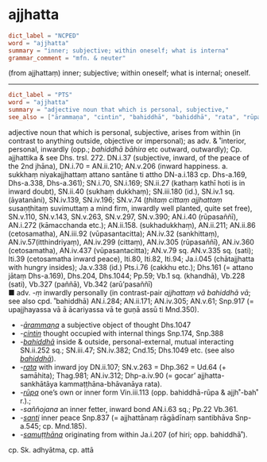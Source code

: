 # ajjhatta

``` toml
dict_label = "NCPED"
word = "ajjhatta"
summary = "inner; subjective; within oneself; what is interna"
grammar_comment = "mfn. & neuter"
```

(from ajjhattaṃ) inner; subjective; within oneself; what is internal; oneself.

--------------------

``` toml
dict_label = "PTS"
word = "ajjhatta"
summary = "adjective noun that which is personal, subjective,"
see_also = ["ārammaṇa", "cintin", "bahiddhā", "bahiddhā", "rata", "rūpa", "santi", "samuṭṭhāna"]
```

adjective noun that which is personal, subjective, arises from within (in contrast to anything outside, objective or impersonal); as adv. & ˚interior, personal, inwardly (opp.; *bahiddhā bāhira* etc outward, outwardly); Cp. ajjhattika & see Dhs. trsl. 272. DN.i.37 (subjective, inward, of the peace of the 2nd jhāna), DN.i.70 = AN.ii.210; AN.v.206 (inward happiness. a. sukkhaṃ niyakajjhattaṃ attano santāne ti attho DN\-a.i.183 cp. Dhs\-a.169, Dhs\-a.338, Dhs\-a.361); SN.i.70, SN.i.169; SN.ii.27 (kathaṃ kathī hoti is in inward doubt), SN.ii.40 (sukhaṃ dukkhaṃ); SN.iii.180 (id.), SN.iv.1 sq. (āyatanāni), SN.iv.139, SN.iv.196; SN.v.74 (*ṭhitaṃ cittaṃ ajjhattaṃ* susaṇṭhitaṃ suvimuttaṃ a mind firm, inwardly well planted, quite set free), SN.v.110, SN.v.143, SN.v.263, SN.v.297, SN.v.390; AN.i.40 (rūpasaññī), AN.i.272 (kāmacchanda etc.); AN.ii.158. (sukhadukkhaṃ), AN.ii.211; AN.ii.86 (cetosamatha), AN.iii.92 (vūpasantacitta); AN.iv.32 (sankhittaṃ), AN.iv.57(itthindriyaṃ), AN.iv.299 (cittaṃ), AN.iv.305 (rūpasaññī), AN.iv.360 (cetosamatha), AN.iv.437 (vūpasantacitta); AN.v.79 sq. AN.v.335 sq. (sati); Iti.39 (cetosamatha inward peace), Iti.80, Iti.82, Iti.94; Ja.i.045 (chātajjhatta with hungry insides); Ja.v.338 (id.) Pts.i.76 (cakkhu etc.); Dhs.161 (= attano jātaṃ Dhs\-a.169), Dhs.204, Dhs.1044; Pp.59; Vb.1 sq. (khandhā), Vb.228 (sati), Vb.327 (paññā), Vb.342 (arū’pasaññī)  
■ adv. *\-ṃ* inwardly personally (in contrast\-pair *ajjhattaṃ vā bahiddhā vā*; see also cpd. ˚bahiddhā) AN.i.284; AN.ii.171; AN.iv.305; AN.v.61; Snp.917 (= upajjhayassa vā ā ācariyassa vā te guṇā assū ti Mnd.350).

* *\-[ārammaṇa](ārammaṇa.md)* a subjective object of thought Dhs.1047
* *\-[cintin](cintin.md)* thought occupied with internal things Snp.174, Snp.388
* *\-[bahiddhā](bahiddhā.md)* inside & outside, personal\-external, mutual interacting SN.ii.252 sq.; SN.iii.47; SN.iv.382; Cnd.15; Dhs.1049 etc. (see also *[bahiddhā](bahiddhā.md)*).
* *\-[rata](rata.md)* with inward joy DN.ii.107; SN.v.263 = Dhp.362 = Ud.64 (\+ samāhita); Thag.981; AN.iv.312; Dhp\-a.iv.90 (= gocar’ ajjhatta\-sankhātāya kammaṭṭhāna\-bhāvanāya rata).
* *\-[rūpa](rūpa.md)* one’s own or inner form Vin.iii.113 (opp. bahiddhā\-rūpa & ajjh˚\-bah˚ r.).;
* *\-saññojana* an inner fetter, inward bond AN.i.63 sq.; Pp.22 Vb.361.
* *\-[santi](santi.md)* inner peace Snp.837 (= ajjhattānaṃ rāgādīnaṃ santibhāva Snp\-a.545; cp. Mnd.185).
* *\-[samuṭṭhāna](samuṭṭhāna.md)* originating from within Ja.i.207 (of hiri; opp. bahiddhā˚).

cp. Sk. adhyātma, cp. attā

